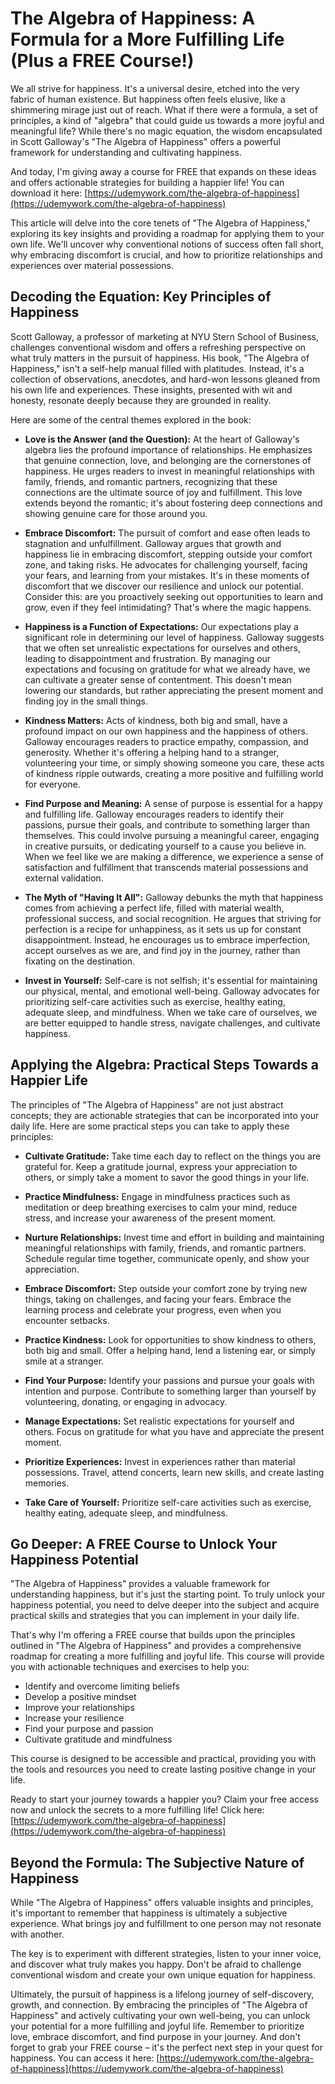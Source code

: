 # The Algebra of Happiness: A Formula for a More Fulfilling Life (Plus a FREE Course!)

We all strive for happiness. It's a universal desire, etched into the very fabric of human existence. But happiness often feels elusive, like a shimmering mirage just out of reach. What if there were a formula, a set of principles, a kind of "algebra" that could guide us towards a more joyful and meaningful life? While there's no magic equation, the wisdom encapsulated in Scott Galloway's "The Algebra of Happiness" offers a powerful framework for understanding and cultivating happiness.

And today, I'm giving away a course for FREE that expands on these ideas and offers actionable strategies for building a happier life! You can download it here: [https://udemywork.com/the-algebra-of-happiness](https://udemywork.com/the-algebra-of-happiness)

This article will delve into the core tenets of "The Algebra of Happiness," exploring its key insights and providing a roadmap for applying them to your own life. We'll uncover why conventional notions of success often fall short, why embracing discomfort is crucial, and how to prioritize relationships and experiences over material possessions.

## Decoding the Equation: Key Principles of Happiness

Scott Galloway, a professor of marketing at NYU Stern School of Business, challenges conventional wisdom and offers a refreshing perspective on what truly matters in the pursuit of happiness. His book, "The Algebra of Happiness," isn't a self-help manual filled with platitudes. Instead, it's a collection of observations, anecdotes, and hard-won lessons gleaned from his own life and experiences. These insights, presented with wit and honesty, resonate deeply because they are grounded in reality.

Here are some of the central themes explored in the book:

*   **Love is the Answer (and the Question):** At the heart of Galloway's algebra lies the profound importance of relationships. He emphasizes that genuine connection, love, and belonging are the cornerstones of happiness. He urges readers to invest in meaningful relationships with family, friends, and romantic partners, recognizing that these connections are the ultimate source of joy and fulfillment.  This love extends beyond the romantic; it's about fostering deep connections and showing genuine care for those around you.

*   **Embrace Discomfort:** The pursuit of comfort and ease often leads to stagnation and unfulfillment. Galloway argues that growth and happiness lie in embracing discomfort, stepping outside your comfort zone, and taking risks.  He advocates for challenging yourself, facing your fears, and learning from your mistakes. It's in these moments of discomfort that we discover our resilience and unlock our potential.  Consider this: are you proactively seeking out opportunities to learn and grow, even if they feel intimidating? That's where the magic happens.

*   **Happiness is a Function of Expectations:** Our expectations play a significant role in determining our level of happiness.  Galloway suggests that we often set unrealistic expectations for ourselves and others, leading to disappointment and frustration. By managing our expectations and focusing on gratitude for what we already have, we can cultivate a greater sense of contentment. This doesn't mean lowering our standards, but rather appreciating the present moment and finding joy in the small things.

*   **Kindness Matters:**  Acts of kindness, both big and small, have a profound impact on our own happiness and the happiness of others. Galloway encourages readers to practice empathy, compassion, and generosity.  Whether it's offering a helping hand to a stranger, volunteering your time, or simply showing someone you care, these acts of kindness ripple outwards, creating a more positive and fulfilling world for everyone.

*   **Find Purpose and Meaning:** A sense of purpose is essential for a happy and fulfilling life. Galloway encourages readers to identify their passions, pursue their goals, and contribute to something larger than themselves.  This could involve pursuing a meaningful career, engaging in creative pursuits, or dedicating yourself to a cause you believe in.  When we feel like we are making a difference, we experience a sense of satisfaction and fulfillment that transcends material possessions and external validation.

*   **The Myth of "Having It All":** Galloway debunks the myth that happiness comes from achieving a perfect life, filled with material wealth, professional success, and social recognition. He argues that striving for perfection is a recipe for unhappiness, as it sets us up for constant disappointment. Instead, he encourages us to embrace imperfection, accept ourselves as we are, and find joy in the journey, rather than fixating on the destination.

*   **Invest in Yourself:** Self-care is not selfish; it's essential for maintaining our physical, mental, and emotional well-being. Galloway advocates for prioritizing self-care activities such as exercise, healthy eating, adequate sleep, and mindfulness. When we take care of ourselves, we are better equipped to handle stress, navigate challenges, and cultivate happiness.

## Applying the Algebra: Practical Steps Towards a Happier Life

The principles of "The Algebra of Happiness" are not just abstract concepts; they are actionable strategies that can be incorporated into your daily life. Here are some practical steps you can take to apply these principles:

*   **Cultivate Gratitude:** Take time each day to reflect on the things you are grateful for. Keep a gratitude journal, express your appreciation to others, or simply take a moment to savor the good things in your life.

*   **Practice Mindfulness:**  Engage in mindfulness practices such as meditation or deep breathing exercises to calm your mind, reduce stress, and increase your awareness of the present moment.

*   **Nurture Relationships:** Invest time and effort in building and maintaining meaningful relationships with family, friends, and romantic partners.  Schedule regular time together, communicate openly, and show your appreciation.

*   **Embrace Discomfort:** Step outside your comfort zone by trying new things, taking on challenges, and facing your fears.  Embrace the learning process and celebrate your progress, even when you encounter setbacks.

*   **Practice Kindness:**  Look for opportunities to show kindness to others, both big and small.  Offer a helping hand, lend a listening ear, or simply smile at a stranger.

*   **Find Your Purpose:**  Identify your passions and pursue your goals with intention and purpose.  Contribute to something larger than yourself by volunteering, donating, or engaging in advocacy.

*   **Manage Expectations:**  Set realistic expectations for yourself and others.  Focus on gratitude for what you have and appreciate the present moment.

*   **Prioritize Experiences:**  Invest in experiences rather than material possessions. Travel, attend concerts, learn new skills, and create lasting memories.

*   **Take Care of Yourself:** Prioritize self-care activities such as exercise, healthy eating, adequate sleep, and mindfulness.

## Go Deeper: A FREE Course to Unlock Your Happiness Potential

"The Algebra of Happiness" provides a valuable framework for understanding happiness, but it's just the starting point. To truly unlock your happiness potential, you need to delve deeper into the subject and acquire practical skills and strategies that you can implement in your daily life.

That's why I'm offering a FREE course that builds upon the principles outlined in "The Algebra of Happiness" and provides a comprehensive roadmap for creating a more fulfilling and joyful life. This course will provide you with actionable techniques and exercises to help you:

*   Identify and overcome limiting beliefs
*   Develop a positive mindset
*   Improve your relationships
*   Increase your resilience
*   Find your purpose and passion
*   Cultivate gratitude and mindfulness

This course is designed to be accessible and practical, providing you with the tools and resources you need to create lasting positive change in your life.

Ready to start your journey towards a happier you?  Claim your free access now and unlock the secrets to a more fulfilling life! Click here: [https://udemywork.com/the-algebra-of-happiness](https://udemywork.com/the-algebra-of-happiness)

## Beyond the Formula: The Subjective Nature of Happiness

While "The Algebra of Happiness" offers valuable insights and principles, it's important to remember that happiness is ultimately a subjective experience. What brings joy and fulfillment to one person may not resonate with another.

The key is to experiment with different strategies, listen to your inner voice, and discover what truly makes you happy. Don't be afraid to challenge conventional wisdom and create your own unique equation for happiness.

Ultimately, the pursuit of happiness is a lifelong journey of self-discovery, growth, and connection. By embracing the principles of "The Algebra of Happiness" and actively cultivating your own well-being, you can unlock your potential for a more fulfilling and joyful life. Remember to prioritize love, embrace discomfort, and find purpose in your journey. And don't forget to grab your FREE course – it's the perfect next step in your quest for happiness. You can access it here: [https://udemywork.com/the-algebra-of-happiness](https://udemywork.com/the-algebra-of-happiness)
